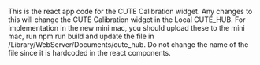 This is the react app code for the CUTE Calibration widget. Any changes to this will change the CUTE Calibration widget in the Local CUTE_HUB. For implementation in the new mini mac, you should upload these to the mini mac, run npm run build and update the file in /Library/WebServer/Documents/cute_hub. Do not change the name of the file since it is hardcoded in the react components.
